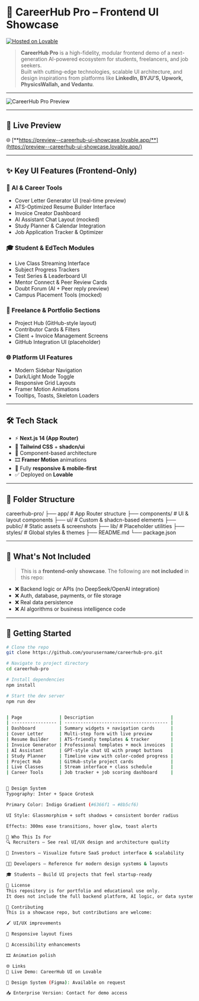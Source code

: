 # 🚀 CareerHub Pro – Frontend UI Showcase

[![Hosted on Lovable](https://img.shields.io/badge/Live%20Demo-Lovable-7C3AED?style=for-the-badge&logo=vercel)](https://preview--careerhub-ui-showcase.lovable.app/)

> **CareerHub Pro** is a high-fidelity, modular frontend demo of a next-generation AI-powered ecosystem for students, freelancers, and job seekers.  
> Built with cutting-edge technologies, scalable UI architecture, and design inspirations from platforms like **LinkedIn, BYJU'S, Upwork, PhysicsWallah, and Vedantu**.

---

![CareerHub Pro Preview](https://images.unsplash.com/photo-1486312338219-ce68d2c6f44d?w=1200&h=600&fit=crop)

---

## 🔗 Live Preview

🌐 [**https://preview--careerhub-ui-showcase.lovable.app/**](https://preview--careerhub-ui-showcase.lovable.app/)

---

## ✨ Key UI Features (Frontend-Only)

### 🧠 AI & Career Tools
- Cover Letter Generator UI (real-time preview)
- ATS-Optimized Resume Builder Interface
- Invoice Creator Dashboard
- AI Assistant Chat Layout (mocked)
- Study Planner & Calendar Integration
- Job Application Tracker & Optimizer

### 🎓 Student & EdTech Modules
- Live Class Streaming Interface
- Subject Progress Trackers
- Test Series & Leaderboard UI
- Mentor Connect & Peer Review Cards
- Doubt Forum (AI + Peer reply preview)
- Campus Placement Tools (mocked)

### 💼 Freelance & Portfolio Sections
- Project Hub (GitHub-style layout)
- Contributor Cards & Filters
- Client + Invoice Management Screens
- GitHub Integration UI (placeholder)

### 🌐 Platform UI Features
- Modern Sidebar Navigation
- Dark/Light Mode Toggle
- Responsive Grid Layouts
- Framer Motion Animations
- Tooltips, Toasts, Skeleton Loaders

---

## 🛠️ Tech Stack

- ⚡ **Next.js 14 (App Router)**
- 🎨 **Tailwind CSS** + **shadcn/ui**
- 🧱 Component-based architecture
- 🎞️ **Framer Motion** animations
- 📱 Fully **responsive & mobile-first**
- ✅ Deployed on **Lovable**

---

## 🧱 Folder Structure

careerhub-pro/
├── app/ # App Router structure
├── components/ # UI & layout components
├── ui/ # Custom & shadcn-based elements
├── public/ # Static assets & screenshots
├── lib/ # Placeholder utilities
├── styles/ # Global styles & themes
├── README.md
└── package.json



---

## 🚫 What's Not Included

> This is a **frontend-only showcase**. The following are **not included** in this repo:

- ❌ Backend logic or APIs (no DeepSeek/OpenAI integration)
- ❌ Auth, database, payments, or file storage
- ❌ Real data persistence
- ❌ AI algorithms or business intelligence code

---

## 🚀 Getting Started

```bash
# Clone the repo
git clone https://github.com/yourusername/careerhub-pro.git

# Navigate to project directory
cd careerhub-pro

# Install dependencies
npm install

# Start the dev server
npm run dev


| Page              | Description                             |
| ----------------- | --------------------------------------- |
| Dashboard         | Summary widgets + navigation cards      |
| Cover Letter      | Multi-step form with live preview       |
| Resume Builder    | ATS-friendly templates & tracker        |
| Invoice Generator | Professional templates + mock invoices  |
| AI Assistant      | GPT-style chat UI with prompt buttons   |
| Study Planner     | Timeline view with color-coded progress |
| Project Hub       | GitHub-style project cards              |
| Live Classes      | Stream interface + class schedule       |
| Career Tools      | Job tracker + job scoring dashboard     |


🎨 Design System
Typography: Inter + Space Grotesk

Primary Color: Indigo Gradient (#6366f1 → #8b5cf6)

UI Style: Glassmorphism + soft shadows + consistent border radius

Effects: 300ms ease transitions, hover glow, toast alerts

🎯 Who This Is For
🔍 Recruiters – See real UI/UX design and architecture quality

🚀 Investors – Visualize future SaaS product interface & scalability

👩‍💻 Developers – Reference for modern design systems & layouts

🎓 Students – Build UI projects that feel startup-ready

📄 License
This repository is for portfolio and educational use only.
It does not include the full backend platform, AI logic, or data systems behind CareerHub Pro.

🤝 Contributing
This is a showcase repo, but contributions are welcome:

🖌 UI/UX improvements

📱 Responsive layout fixes

🎯 Accessibility enhancements

🎞️ Animation polish

🌐 Links
🔗 Live Demo: CareerHub UI on Lovable

🎨 Design System (Figma): Available on request

📥 Enterprise Version: Contact for demo access

